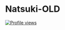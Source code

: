 # Natsuki-OLD

[![Profile views](https://komarev.com/ghpvc/?username=Sadew451&label=Profile%20views)](https://github.com/Sadew451) 

